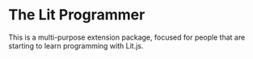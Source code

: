# The Lit Programmer

This is a multi-purpose extension package, focused for people that are starting to learn programming with Lit.js.
